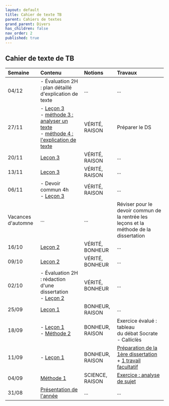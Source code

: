 ```yaml
---
layout: default
title: Cahier de texte TB
parent: Cahiers de textes
grand_parent: Divers
has_children: false
nav_order: 2
published: true
---
```

## Cahier de texte de TB

| Semaine     | Contenu     | Notions | Travaux |
| :------------------- | :-------------- | :-------------- | :-------- |
| 04/12   | - Évaluation 2H : plan détaillé d'explication de texte   | ...     | ...     |
|  27/11  |  - [Leçon 3](../../../docs/L3/L3-0-1-fiche.html) <br> - [méthode 3 : analyser un texte](../../../docs/M3/m3.html) <br> - [méthode 4 : l'explication de texte](../../../docs/M4/m4.html) | VÉRITÉ, RAISON | Préparer le DS |
|  20/11  |  [Leçon 3](../../../docs/L3/L3-0-1-fiche.html) | VÉRITÉ, RAISON | ... |
|  13/11  |  [Leçon 3](../../../docs/L3/L3-0-1-fiche.html) | VÉRITÉ, RAISON | ... |
|  06/11  |  - Devoir commun 4h <br> - [Leçon 3](../../../docs/L3/L3-0-1-fiche.html) | VÉRITÉ, RAISON | ... |
| Vacances d'automne | ...  | ...  | Réviser pour le devoir commun de la rentrée les leçons et la méthode de la dissertation     |
| 16/10   | [Leçon 2](../../../docs/L2/L2-0-fiche.html)     | VÉRITÉ, BONHEUR     | ...     |
| 09/10   | [Leçon 2](../../../docs/L2/L2-0-fiche.html)     | VÉRITÉ, BONHEUR     | ...     |
| 02/10   | - Évaluation 2H : rédaction d'une dissertation <br> - [Leçon 2](../../../docs/L2/L2-0-fiche.html)    | VÉRITÉ, BONHEUR     | ...     |
| 25/09   | [Leçon 1](../../../docs/L1/L1-0.html)     | BONHEUR, RAISON     |  ...     |
| 18/09   |- [Leçon 1](../../../docs/L1/L1-0.html)  <br> - [Méthode 2](../../../docs/M2/m2.html)     | BONHEUR, RAISON     |  Exercice évalué : tableau <br> du débat Socrate - Calliclès     |
| 11/09   | - [Leçon 1](../../../docs/L1/L1-0.html)  | BONHEUR, RAISON     | [Préparation de la 1ère dissertation](../../../docs/L1/Travaux-preparation.html) <br> + [1 travail facultatif](../../../docs/L1/Travaux-eternel.html)    |
| 04/09   | [Méthode 1](../../../docs/M1/M1-0.html)     | SCIENCE, RAISON     | [Exercice : analyse de sujet](../../../docs/M1/M1-4-0.html)     |
| 31/08  | [Présentation de l'année](../../../docs/Présentation) | ...     | ...     |
